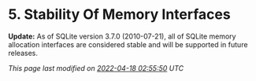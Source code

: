 # 5\.  Stability Of Memory Interfaces


**Update:** As of SQLite version 3\.7\.0 (2010\-07\-21\), 
all of SQLite memory allocation interfaces
are considered stable and will be supported in future releases.


*This page last modified on [2022\-04\-18 02:55:50](https://sqlite.org/docsrc/honeypot) UTC* 



